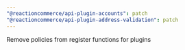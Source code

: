 ```yaml
---
"@reactioncommerce/api-plugin-accounts": patch
"@reactioncommerce/api-plugin-address-validation": patch
---
```


Remove policies from register functions for plugins

